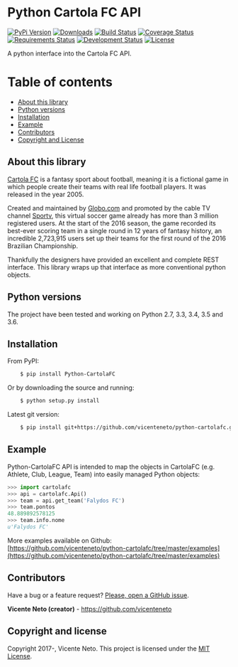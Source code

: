 # Python Cartola FC API

[![PyPi Version](https://img.shields.io/pypi/v/python-cartolafc.svg)](https://pypi.python.org/pypi/python-cartolafc)
[![Downloads](https://img.shields.io/pypi/dm/python-cartolafc.svg)](https://pypi.python.org/pypi/python-cartolafc)
[![Build Status](https://travis-ci.org/vicenteneto/python-cartolafc.svg?branch=master)](https://travis-ci.org/vicenteneto/python-cartolafc)
[![Coverage Status](https://coveralls.io/repos/github/vicenteneto/python-cartolafc/badge.svg?branch=master)](https://coveralls.io/github/vicenteneto/python-cartolafc?branch=master)
[![Requirements Status](https://requires.io/github/vicenteneto/python-cartolafc/requirements.svg?branch=master)](https://requires.io/github/vicenteneto/python-cartolafc/requirements/?branch=master)
[![Development Status](http://img.shields.io/:status-beta-green.svg)](https://github.com/vicenteneto/python-cartolafc)
[![License](http://img.shields.io/:license-mit-blue.svg)](https://github.com/vicenteneto/python-cartolafc/blob/master/LICENSE)

A python interface into the Cartola FC API.


# Table of contents

- [About this library](#about-this-library)
- [Python versions](#python-versions)
- [Installation](#installation)
- [Example](#example)
- [Contributors](#contributors)
- [Copyright and License](#copyright-and-license)


## About this library

[Cartola FC](https://cartolafc.globo.com/) is a fantasy sport about football, meaning it is a fictional game in which
people create their teams with real life football players. It was released in the year 2005.

Created and maintained by [Globo.com](http://www.globo.com/) and promoted by the cable TV channel
[Sportv](http://sportv.globo.com/), this virtual soccer game already has more than 3 million registered users. At the
start of the 2016 season, the game recorded its best-ever scoring team in a single round in 12 years of fantasy history,
an incredible 2,723,915 users set up their teams for the first round of the 2016 Brazilian Championship.

Thankfully the designers have provided an excellent and complete REST interface. This library wraps up that interface as
more conventional python objects.


## Python versions

The project have been tested and working on Python 2.7, 3.3, 3.4, 3.5 and 3.6.


## Installation

From PyPI:

```bash
    $ pip install Python-CartolaFC
```

Or by downloading the source and running:

```bash
    $ python setup.py install
```

Latest git version:

```bash
    $ pip install git+https://github.com/vicenteneto/python-cartolafc.git#egg=Python-CartolaFC
```


## Example

Python-CartolaFC API is intended to map the objects in CartolaFC (e.g. Athlete, Club, League, Team) into easily
managed Python objects:

```python
>>> import cartolafc
>>> api = cartolafc.Api()
>>> team = api.get_team('Falydos FC')
>>> team.pontos
48.889892578125
>>> team.info.nome
u'Falydos FC'
```

More examples available on Github: [https://github.com/vicenteneto/python-cartolafc/tree/master/examples](https://github.com/vicenteneto/python-cartolafc/tree/master/examples)


## Contributors

Have a bug or a feature request? [Please, open a GitHub issue](https://github.com/vicenteneto/python-cartolafc/issues/new>).

**Vicente Neto (creator)** - <https://github.com/vicenteneto><br/>


## Copyright and license

Copyright 2017-, Vicente Neto. This project is licensed under the [MIT License](https://github.com/vicenteneto/python-cartolafc/blob/master/LICENSE).
